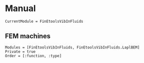 # Manual


```@meta
CurrentModule = FinEtoolsVibInFluids
```

## FEM machines

```@autodocs
Modules = [FinEtoolsVibInFluids, FinEtoolsVibInFluids.LaplBEM]
Private = true
Order = [:function, :type]
```
